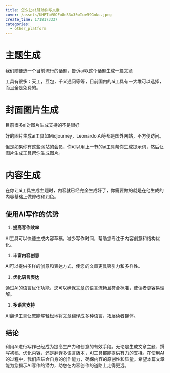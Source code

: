 ```yaml
---
title: 怎么让ai辅助你写文章
cover: /assets/UHPTbVGOFo8nS3x3SwIce59Gnkc.jpeg
create_time: 1718173337
categories:
  - other_platform
---
```



# 主题生成

我们随便选一个目前流行的话题，告诉ai以这个话题生成一篇文章

工具有很多：天工，豆包，千义通问等等，目前国内的ai工具有一大堆可以选择，而且全是免费的。

# 封面图片生成

目前很多ai对图片生成支持的不是很好

好的图片生成ai工具如Midjourney，Leonardo.Ai等都是国外网站，不方便访问。

但是如果你有这些网站的会员，你可以用上一节的ai工具帮你生成提示词，然后让图片生成工具帮你生成图片。

# 内容生成

在你让ai工具生成主题时，内容就已经完全生成好了，你需要做的就是在他生成的内容基础上做修改和润色。

## **使用AI写作的优势**

1. **提高写作效率**

AI工具可以快速生成内容草稿，减少写作时间，帮助您专注于内容创意和结构优化。

1. **丰富内容创意**

AI可以提供多样的创意和表达方式，使您的文章更具吸引力和多样性。

1. **优化语言表达**

通过AI的语言优化功能，您可以确保文章的语言流畅且符合标准，使读者更容易理解。

1. **多语言支持**

AI翻译工具让您能够轻松地将文章翻译成多种语言，拓展读者群体。

## **结论**

利用AI进行写作已经成为提高生产力和创意的有效手段。无论是生成文章主题、撰写初稿、优化内容，还是翻译多语言版本，AI工具都能提供有力的支持。在使用AI的过程中，我们应结合自身的创作能力，确保内容的原创性和质量。希望本篇文章能为您揭示AI写作的潜力，助您在内容创作的道路上走得更远。

